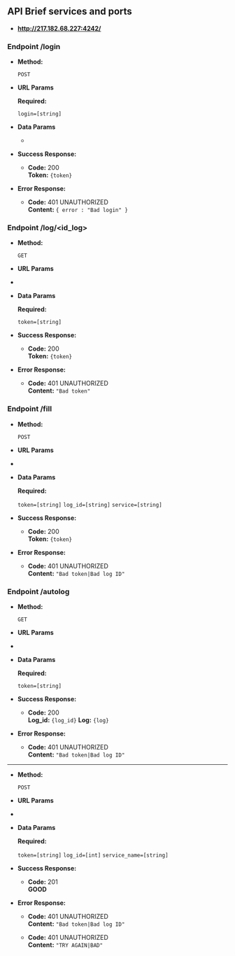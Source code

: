 **API Brief services and ports**
----

* **http://217.182.68.227:4242/**


### Endpoint /login

* **Method:**
 

  `POST`
  
*  **URL Params**

   **Required:**
 
   `login=[string]`

* **Data Params**

  * 

* **Success Response:**

  * **Code:** 200 <br />
    **Token:** `{token}`
 
* **Error Response:**

  * **Code:** 401 UNAUTHORIZED <br />
    **Content:** `{ error : "Bad login" }`

### Endpoint /log/<id_log>

* **Method:**
 

  `GET`
  
*  **URL Params**

  * 
   

* **Data Params**

  **Required:**
 
   `token=[string]`

* **Success Response:**

  * **Code:** 200 <br />
    **Token:** `{token}`
 
* **Error Response:**

  * **Code:** 401 UNAUTHORIZED <br />
    **Content:** `"Bad token"`

### Endpoint /fill

* **Method:**
 

  `POST`
  
*  **URL Params**

  * 
   

* **Data Params**

  **Required:**
 
   `token=[string]`
   `log_id=[string]`
   `service=[string]`

* **Success Response:**

  * **Code:** 200 <br />
    **Token:** `{token}`
 
* **Error Response:**

  * **Code:** 401 UNAUTHORIZED <br />
    **Content:** `"Bad token|Bad log ID"`

### Endpoint /autolog

* **Method:**
 

  `GET`
  
*  **URL Params**

  * 
   

* **Data Params**

  **Required:**
 
   `token=[string]`

* **Success Response:**

  * **Code:** 200 <br />
    **Log_id:** `{log_id}`
    **Log:** `{log}`
 
* **Error Response:**

  * **Code:** 401 UNAUTHORIZED <br />
    **Content:** `"Bad token|Bad log ID"`

--------------------------
    
* **Method:**
 

  `POST`
  
*  **URL Params**

  * 
   

* **Data Params**

  **Required:**
 
   `token=[string]`
   `log_id=[int]`
   `service_name=[string]`

* **Success Response:**

  * **Code:** 201 <br />
    **GOOD**
 
* **Error Response:**

  * **Code:** 401 UNAUTHORIZED <br />
    **Content:** `"Bad token|Bad log ID"`
    
  * **Code:** 401 UNAUTHORIZED <br />
    **Content:** `"TRY AGAIN|BAD"`



